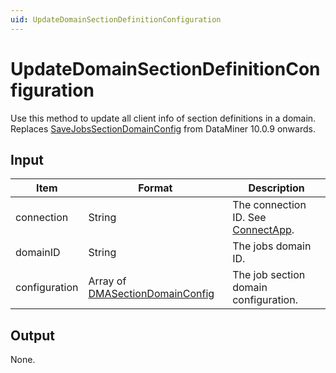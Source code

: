 ```yaml
---
uid: UpdateDomainSectionDefinitionConfiguration
---
```


# UpdateDomainSectionDefinitionConfiguration

Use this method to update all client info of section definitions in a domain. Replaces [SaveJobsSectionDomainConfig](xref:SaveJobsSectionDomainConfig) from DataMiner 10.0.9 onwards.

## Input

| Item | Format | Description |
|--|--|--|
| connection | String | The connection ID. See [ConnectApp](xref:ConnectApp). |
| domainID | String | The jobs domain ID. |
| configuration | Array of [DMASectionDomainConfig](xref:DMASectionDomainConfig) | The job section domain configuration. |

## Output

None.
